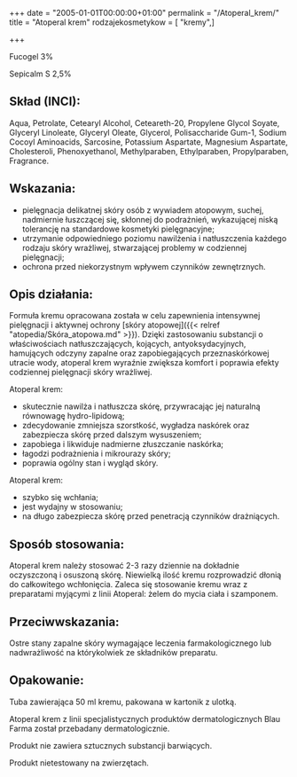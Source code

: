 +++
date = "2005-01-01T00:00:00+01:00"
permalink = "/Atoperal_krem/"
title = "Atoperal krem"
rodzajekosmetykow = [ "kremy",]

+++

Fucogel 3%

Sepicalm S 2,5%

Skład (INCI):
-------------

Aqua, Petrolate, Cetearyl Alcohol, Ceteareth-20, Propylene Glycol Soyate, Glyceryl Linoleate, Glyceryl Oleate, Glycerol, Polisaccharide Gum-1, Sodium Cocoyl Aminoacids, Sarcosine, Potassium Aspartate, Magnesium Aspartate, Cholesteroli, Phenoxyethanol, Methylparaben, Ethylparaben, Propylparaben, Fragrance.

Wskazania:
----------

-   pielęgnacja delikatnej skóry osób z wywiadem atopowym, suchej, nadmiernie łuszczącej się, skłonnej do podrażnień, wykazującej niską tolerancję na standardowe kosmetyki pielęgnacyjne;
-   utrzymanie odpowiedniego poziomu nawilżenia i natłuszczenia każdego rodzaju skóry wrażliwej, stwarzającej problemy w codziennej pielęgnacji;
-   ochrona przed niekorzystnym wpływem czynników zewnętrznych.

Opis działania:
---------------

Formuła kremu opracowana została w celu zapewnienia intensywnej pielęgnacji i aktywnej ochrony [skóry atopowej]({{< relref "atopedia/Skóra_atopowa.md" >}}). Dzięki zastosowaniu substancji o właściwościach natłuszczających, kojących, antyoksydacyjnych, hamujących odczyny zapalne oraz zapobiegających przeznaskórkowej utracie wody, atoperal krem wyraźnie zwiększa komfort i poprawia efekty codziennej pielęgnacji skóry wrażliwej.

Atoperal krem:

-   skutecznie nawilża i natłuszcza skórę, przywracając jej naturalną równowagę hydro-lipidową;
-   zdecydowanie zmniejsza szorstkość, wygładza naskórek oraz zabezpiecza skórę przed dalszym wysuszeniem;
-   zapobiega i likwiduje nadmierne złuszczanie naskórka;
-   łagodzi podrażnienia i mikrourazy skóry;
-   poprawia ogólny stan i wygląd skóry.

Atoperal krem:

-   szybko się wchłania;
-   jest wydajny w stosowaniu;
-   na długo zabezpiecza skórę przed penetracją czynników drażniących.

Sposób stosowania:
------------------

Atoperal krem należy stosować 2-3 razy dziennie na dokładnie oczyszczoną i osuszoną skórę. Niewielką ilość kremu rozprowadzić dłonią do całkowitego wchłonięcia. Zaleca się stosowanie kremu wraz z preparatami myjącymi z linii Atoperal: żelem do mycia ciała i szamponem.

Przeciwwskazania:
-----------------

Ostre stany zapalne skóry wymagające leczenia farmakologicznego lub nadwrażliwość na którykolwiek ze składników preparatu.

Opakowanie:
-----------

Tuba zawierająca 50 ml kremu, pakowana w kartonik z ulotką.

Atoperal krem z linii specjalistycznych produktów dermatologicznych Blau Farma został przebadany dermatologicznie.

Produkt nie zawiera sztucznych substancji barwiących.

Produkt nietestowany na zwierzętach.

